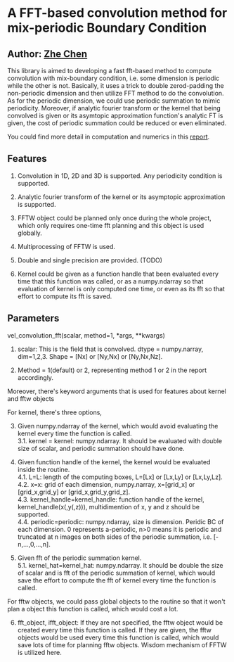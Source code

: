 # A FFT-based convolution method for mix-periodic Boundary Condition

## Author: [Zhe Chen](https://github.com/CecilMartin)

This library is aimed to developing a fast fft-based method to compute convolution with mix-boundary condition, i.e. some dimension is periodic while the other is not. Basically, it uses a trick to double zerod-padding the non-periodic dimension and then utilize FFT method to do the convolution. As for the periodic dimension, we could use periodic summation to mimic periodicity. Moreover, if analytic fourier transform or the kernel that being convolved is given or its asymtopic approximation function's analytic FT is given, the cost of periodic summation could be reduced or even eliminated.

You could find more detail in computation and numerics in this [report](https://github.com/CecilMartin/convolution_fft/blob/master/doc/FFT_Conv.pdf).

## Features

1. Convolution in 1D, 2D and 3D is supported. Any periodicity condition is supported.

2. Analytic fourier transform of the kernel or its asymptopic approximation is supported.

3. FFTW object could be planned only once during the whole project, which only requires one-time fft planning and this object is used globally.

4. Multiprocessing of FFTW is used.

5. Double and single precision are provided. (TODO)

6. Kernel could be given as a function handle that been evaluated every time that this function was called, or as a numpy.ndarray so that evaluation of kernel is only computed one time, or even as its fft so that effort to compute its fft is saved.

## Parameters

vel_convolution_fft(scalar, method=1, *args, **kwargs)

1. scalar: This is the field that is convolved. dtype = numpy.narray, dim=1,2,3. Shape = [Nx] or [Ny,Nx] or [Ny,Nx,Nz]. 

2. Method = 1(default) or 2, representing method 1 or 2 in the report accordingly.

Moreover, there's keyword arguments that is used for features about kernel and fftw objects

For kernel, there's three options,

3. Given numpy.ndarray of the kernel, which would avoid evaluating the kernel every time the function is called.\
3.1. kernel = kernel: numpy.ndarray. It should be evaluated with double size of scalar, and periodic summation should have done.

4. Given function handle of the kernel, the kernel would be evaluated inside the routine.\
4.1. L=L: length of the computing boxes, L=[Lx] or [Lx,Ly] or [Lx,Ly,Lz].\
4.2. x=x: grid of each dimension, numpy.narray, x=[grid_x] or [grid_x,grid_y] or [grid_x,grid_y,grid_z].\
4.3. kernel_handle=kernel_handle: function handle of the kernel, kernel_handle(x(,y(,z))), multidimention of x, y and z should be supported.\
4.4. periodic=periodic: numpy.ndarray, size is dimension. Peridic BC of each dimension. 0 represents a-periodic, n>0 means it is periodic and truncated at n images on both sides of the periodic summation, i.e. [-n,...,0,...,n].  

5. Given fft of the periodic summation kernel.\
5.1. kernel_hat=kernel_hat: numpy.ndarray. It should be double the size of scalar and is fft of the periodic summation of kernel, which would save the effort to compute the fft of kernel every time the function is called.

For fftw objects, we could pass global objects to the routine so that it won't plan a object this function is called, which would cost a lot.

6. fft_object, ifft_object:  If they are not specified, the fftw object would be created every time this function is called. If they are given, the fftw objects would be used every time this function is called, which would save lots of time for planning fftw objects. Wisdom mechanism of FFTW is utilized here.